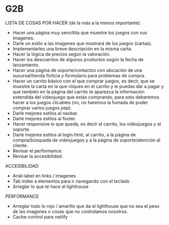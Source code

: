 # G2B

LISTA DE COSAS POR HACER (de la más a la menos importante):

- Hacer una página muy sencillita que muestre los juegos con sus imagenes.
- Darle un estilo a las imagenes que mostrará de los juegos (cartas).
- Implementarles una breve descripción en la misma carta.
- Hacer la lógica de precios según la valoración.
- Hacer los descuentos de algunos productos según la fecha de lanzamiento.
- Hacer una página de soporte/contactos con ubicación de una sucursal/tienda ficticia y formulario para problemas de compra.
- Hacer un carrito básico con el que comprar juegos, es decir, que se muestre la carta en la que cliques en el carrito y le puedas dar a pagar y que también en la página del carrito te aparezca la información extendida del videojuego que estás comprando, para esto deberemos hacer a los juegos clicables (no, no haremos la fumada de poder comprar varios juegos pep).
- Darle mejores estilos al navbar.
- Darle mejores estilos al footer.
- Hacer responsive lo que queda, es decir el carrito, los videojuegos y el soporte.
- Darle mejores estilos al login.html, al carrito, a la página de compra/búsqueda de videojuegos y a la página de soporte/atención al cliente.
- Revisar el performance.
- Revisar la accesibilidad.


ACCESIBILIDAD
- Arial-label en links / imagenes
- Tab index a elementos para ir navegando con el teclado 
- Arreglar lo que te hace el lighthouse

PERFORMANCE 
- Arreglar todo lo rojo / amarillo que da el lighthouse que no sea el peso de las imagenes o cosas que no controlamos nosotros.
- Cache-control para netlify
